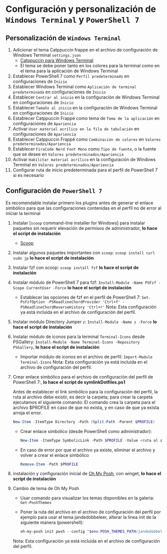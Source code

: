 # Configuración y personalización de `Windows Terminal` y `PowerShell 7`

## Personalización de `Windows Terminal`

1. Adicionar el tema Catppuccin frappe en el archivo de configuración de Windows Terminal `settings.json`
   * [Catppuccin para Windows Terminal](https://github.com/catppuccin/windows-terminal)
   * El tema se debe poner tanto en los colores para la terminal como en el tema para la aplicación de Windows Terminal
2. Establecer PowerShell 7 como `Perfil predeterminado` en configuraciones de `Inicio`
3. Establecer Windows Terminal como `Aplicación de terminal predeterminada` en configuraciones de `Inicio`
4. Establecer `Centrar al inicio` en la configuración de Windows Terminal en configuraciones de `Inicio`
5. Establecer `Tamaño al inicio` en la configuración de Windows Terminal en configuraciones de `Inicio`
6. Establecer Catppuccin Frappé como tema de `Tema de la aplicación` en configuraciones de `Apariencia`
7. Activar `Usar material acrílico en la fila de tabulación` en configuraciones de `Apariencia`
8. Establecer Catppuccin Frappé como `Combinación de colores` en `Valores predeterminados/Apariencia`
9. Establecer `FiraCode Nerd Font Mono` como `Tipo de fuente`, o la fuente que se desee en `Valores predeterminados/Apariencia`
10. Activar `Habilitar material acrílico` en la configuración de Windows Terminal en `Valores predeterminados/Apariencia`
11. Configurar ruta de inicio predeterminada para el perfil de PowerShell 7 si es necesario

## Configuración de `PowerShell 7`

Es recomendable instalar primero los plugins antes de generar el enlace simbólico para que las configuraciones contenidas en el perfil no de error al iniciar la terminal

1. Instalar [`scoop` command-line installer for Windows] para instalar paquetes sin requerir elevación de permisos de administrador, **lo hace el script de instalación**
   * [Scoop](https://scoop.sh/)
2. Instalar algunos paquetes importantes con `scoop`: `scoop install curl sudo jp` **lo hace el script de instalación**
3. Instalar fzf con scoop: `scoop install fzf` **lo hace el script de instalación**
4. Instalar módulo de PowerShell 7 para fzf: `Install-Module -Name PSFzf -Scope CurrentUser -Force` **lo hace el script de instalación**
   * Establecer las opciones de fzf en el perfil de PowerShell 7: `Set-PsFzfOption -PSReadlineChordProvider 'Ctrl+f' -PSReadlineChordReverseHistory 'Ctrl+r'`
   Nota: Esta configuración ya está incluida en el archivo de configuración del perfil.
5. Instalar módulo Directory Jumper `z`: `Install-Module -Name z -Force` **lo hace el script de instalación**
6. Instalar módulo de iconos para la terminal `Terminal-Icons` desde PSGallery: `Install-Module -Name Terminal-Icons -Repository PSGallery`, **lo hace el script de instalación**
   * Importar módulo de iconos en el archivo de perfil: `Import-Module Terminal-Icons`
   Nota: Esta configuración ya está incluida en el archivo de configuración del perfil.

7. Crear enlace simbólico para el archivo de configuración del perfil de PowerShell 7:, **lo hace el script de symlinkDotfiles.ps1**

   Antes de establecer el link simbólico para la configuración del perfil, la ruta al archivo debe existir, es decir la carpeta; para crear la carpeta ejecutamos el siguiente comando:
      El comando crea la carpeta para el archivo $PROFILE en caso de que no exista, y en caso de que ya exista arroja el error.

      ```powershell
      New-Item -ItemType Directory -Path (Split-Path -Parent $PROFILE)
      ```

   * Crear enlace simbólico (desde PowerShell como administrador):

      ```powershell
      New-Item -ItemType SymbolicLink -Path $PROFILE -Value <ruta al archivo de configuración>
      ```

   * En caso de error por que el archivo ya existe, eliminar el archivo y volver a crear el enlace simbólico

      ```powershell
      Remove-Item -Path $PROFILE
      ```

8. instalación y configuración inicial de [Oh My Posh](https://ohmyposh.dev/docs/installation/windows#installation), con winget, **lo hace el script de instalación**

9. Cambio de tema de Oh My Posh
   * Usar comando para visualizar los temas disponibles en la galería: `Get-PoshThemes`

   * Poner la ruta del archivo en el archivo de configuración del perfil
   por ejemplo para usar el tema jandedobbeleer, alterar la línea init de la siguiente manera (powershell):

      ```powershell
      oh-my-posh init pwsh --config "$env:POSH_THEMES_PATH/jandedobbeleer.omp.json" | Invoke-Expression
      ```

   Nota: Esta configuración ya está incluida en el archivo de configuración del perfil.
